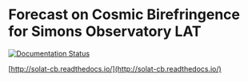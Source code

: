 # Forecast on Cosmic Birefringence for Simons Observatory LAT

[![Documentation Status](https://readthedocs.org/projects/solat-cb/badge/?version=latest)](https://solat-cb.readthedocs.io/en/latest/?badge=latest)
      

[http://solat-cb.readthedocs.io/](http://solat-cb.readthedocs.io/)
